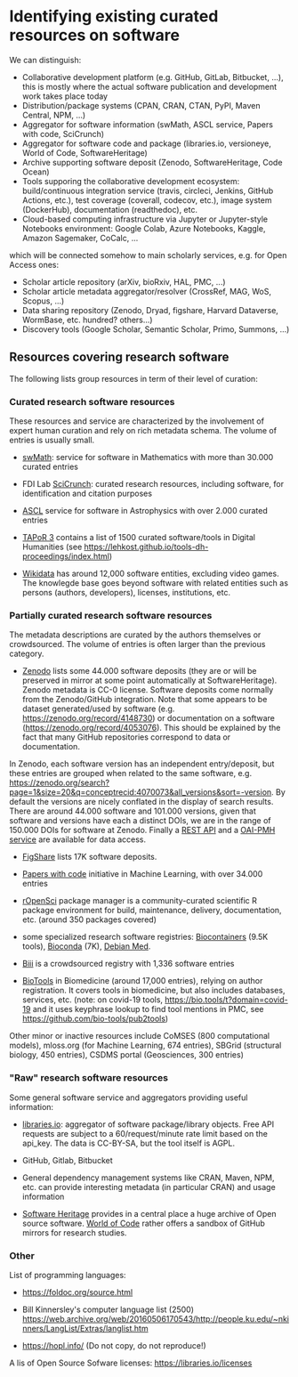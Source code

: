 # Identifying existing curated resources on software

We can distinguish:
* Collaborative development platform (e.g. GitHub, GitLab, Bitbucket, ...), this is mostly where the actual software publication and development work takes place today
* Distribution/package systems (CPAN, CRAN, CTAN, PyPI, Maven Central, NPM, ...)
* Aggregator for software information (swMath, ASCL service, Papers with code, SciCrunch)
* Aggregator for software code and package (libraries.io, versioneye, World of Code, SoftwareHeritage)
* Archive supporting software deposit (Zenodo, SoftwareHeritage, Code Ocean)
* Tools supporing the collaborative development ecosystem: build/continuous integration service (travis, circleci, Jenkins, GitHub Actions, etc.), test coverage (coverall, codecov, etc.), image system (DockerHub), documentation (readthedoc), etc.
* Cloud-based computing infrastructure via Jupyter or Jupyter-style Notebooks environment: Google Colab, Azure Notebooks, Kaggle, Amazon Sagemaker, CoCalc, ...

which will be connected somehow to main scholarly services, e.g. for Open Access ones: 
* Scholar article repository (arXiv, bioRxiv, HAL, PMC, ...)
* Scholar article metadata aggregator/resolver (CrossRef, MAG, WoS, Scopus, ...)
* Data sharing repository (Zenodo, Dryad, figshare, Harvard Dataverse, WormBase, etc. hundred? others...)
* Discovery tools (Google Scholar, Semantic Scholar, Primo, Summons, ...)

## Resources covering research software

The following lists group resources in term of their level of curation:

### Curated research software resources

These resources and service are characterized by the involvement of expert human curation and rely on rich metadata schema. The volume of entries is usually small.  

- [swMath](https://swmath.org/): service for software in Mathematics with more than 30.000 curated entries

- FDI Lab [SciCrunch](https://scicrunch.org/): curated research resources, including software, for identification and citation purposes

- [ASCL](https://ascl.net/) service for software in Astrophysics with over 2.000 curated entries 

- [TAPoR 3](http://tapor.ca) contains a list of 1500 curated software/tools in Digital Humanities (see https://lehkost.github.io/tools-dh-proceedings/index.html) 

- [Wikidata](https://wikidata.org) has around 12,000 software entities, excluding video games. The knowlegde base goes beyond software with related entities such as persons (authors, developers), licenses, institutions, etc.

### Partially curated research software resources

The metadata descriptions are curated by the authors themselves or crowdsourced. The volume of entries is often larger than the previous category. 

- [Zenodo](https://zenodo.org/ ) lists some 44.000 software deposits (they are or will be preserved in mirror at some point automatically at SoftwareHeritage). Zenodo metadata is CC-0 license. Software deposits come normally from the Zenodo/GitHub integration. Note that some appears to be dataset generated/used by software (e.g. https://zenodo.org/record/4148730) or documentation on a software (https://zenodo.org/record/4053076). This should be explained by the fact that many GitHub repositories correspond to data or documentation.

In Zenodo, each software version has an independent entry/deposit, but these entries are grouped when related to the same software, e.g.
https://zenodo.org/search?page=1&size=20&q=conceptrecid:4070073&all_versions&sort=-version. By default the versions are nicely conflated in the display of search results. There are around 44.000 software and 101.000 versions, given that software and versions have each a distinct DOIs, we are in the range of 150.000 DOIs for software at Zenodo. Finally a [REST API](https://developers.zenodo.org/#rest-api) and a [OAI-PMH service](https://developers.zenodo.org/#oai-pmh) are available for data access.

- [FigShare](https://figshare.com) lists 17K software deposits.

- [Papers with code](https://paperswithcode.com) initiative in Machine Learning, with over 34.000 entries

- [rOpenSci](https://ropensci.org/) package manager is a community-curated scientific R package environment for build, maintenance, delivery, documentation, etc. (around 350 packages covered)

- some specialized research software registries: [Biocontainers](https://biocontainers.pro) (9.5K tools), [Bioconda](https://bioconda.github.io) (7K), [Debian Med](https://wiki.debian.org/DebianMed).

- [Biii](https://biii.eu) is a crowdsourced registry with 1,336 software entries

- [BioTools](https://bio.tools) in Biomedicine (around 17,000 entries), relying on author registration. It covers tools in biomedicine, but also includes databases, services, etc. (note: on covid-19 tools, https://bio.tools/t?domain=covid-19 and it uses keyphrase lookup to find tool mentions in PMC, see https://github.com/bio-tools/pub2tools)

Other minor or inactive resources include CoMSES (800 computational models), mloss.org (for Machine Learning, 674 entries), SBGrid (structural biology, 450 entries), CSDMS portal (Geosciences, 300 entries)

### "Raw" research software resources

Some general software service and aggregators providing useful information: 

- [libraries.io](https://libraries.io): aggregator of software package/library objects. Free API requests are subject to a 60/request/minute rate limit based on the api_key. The data is CC-BY-SA, but the tool itself is AGPL.

- GitHub, Gitlab, Bitbucket

- General dependency management systems like CRAN, Maven, NPM, etc. can provide interesting metadata (in particular CRAN) and usage information

- [Software Heritage](https://www.softwareheritage.org) provides in a central place a huge archive of Open source software. [World of Code](https://arxiv.org/abs/2010.16196) rather offers a sandbox of GitHub mirrors for research studies. 

### Other

List of programming languages: 

- https://foldoc.org/source.html

- Bill Kinnersley's computer language list (2500)
https://web.archive.org/web/20160506170543/http://people.ku.edu/~nkinners/LangList/Extras/langlist.htm

- https://hopl.info/ 
(Do not copy, do not reproduce!)

A lis of Open Source Sofware licenses: https://libraries.io/licenses
